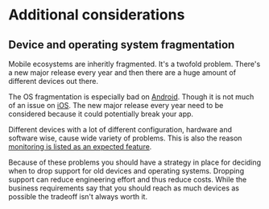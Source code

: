 # Additional considerations

## Device and operating system fragmentation

Mobile ecosystems are inheritly fragmented. It's a twofold problem. There's a new major release every year and 
then there are a huge amount of different devices out there.

The OS fragmentation is especially bad on [Android](https://developer.android.com/about/dashboards).
Though it is not much of an issue on [iOS](https://developer.apple.com/support/app-store/).
The new major release every year need to be considered because it could potentially break your app.

Different devices with a lot of different configuration, hardware and software wise, cause wide variety of 
problems. This is also the reason [monitoring is listed as an expected feature](/expected-features).

Because of these problems you should have a strategy in place for deciding when to drop support for old 
devices and operating systems. Dropping support can reduce engineering effort and thus reduce costs.
While the business requirements say that you should reach as much devices as possible the tradeoff 
isn't always worth it.
